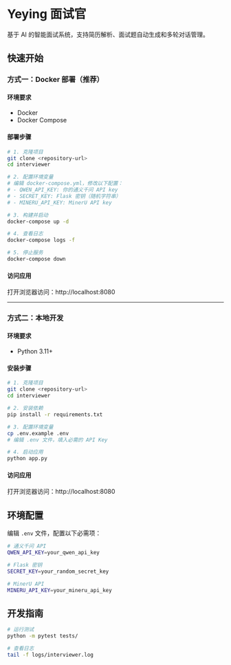 # Yeying 面试官

基于 AI 的智能面试系统，支持简历解析、面试题自动生成和多轮对话管理。

## 快速开始

### 方式一：Docker 部署（推荐）

#### 环境要求
- Docker
- Docker Compose

#### 部署步骤

```bash
# 1. 克隆项目
git clone <repository-url>
cd interviewer

# 2. 配置环境变量
# 编辑 docker-compose.yml，修改以下配置：
# - QWEN_API_KEY: 你的通义千问 API key
# - SECRET_KEY: Flask 密钥（随机字符串）
# - MINERU_API_KEY: MinerU API key

# 3. 构建并启动
docker-compose up -d

# 4. 查看日志
docker-compose logs -f

# 5. 停止服务
docker-compose down
```

#### 访问应用
打开浏览器访问：http://localhost:8080

---

### 方式二：本地开发

#### 环境要求
- Python 3.11+

#### 安装步骤

```bash
# 1. 克隆项目
git clone <repository-url>
cd interviewer

# 2. 安装依赖
pip install -r requirements.txt

# 3. 配置环境变量
cp .env.example .env
# 编辑 .env 文件，填入必需的 API Key

# 4. 启动应用
python app.py
```

#### 访问应用
打开浏览器访问：http://localhost:8080

## 环境配置

编辑 `.env` 文件，配置以下必需项：

```bash
# 通义千问 API
QWEN_API_KEY=your_qwen_api_key

# Flask 密钥
SECRET_KEY=your_random_secret_key

# MinerU API
MINERU_API_KEY=your_mineru_api_key
```

## 开发指南

```bash
# 运行测试
python -m pytest tests/

# 查看日志
tail -f logs/interviewer.log
```